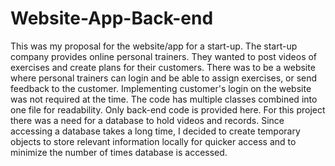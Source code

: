 # Website-App-Back-end
This was my proposal for the website/app for a start-up. The start-up company provides online personal trainers. They wanted to post videos of exercises and create plans for their customers. There was to be a website where personal trainers can login and be able to assign exercises, or send feedback to the customer. Implementing customer's login on the website was not required at the time.
The code has multiple classes combined into one file for readability. Only back-end code is provided here. 
For this project there was a need for a database to hold videos and records. Since accessing a database takes a long time, I decided to create temporary objects to store relevant information locally for quicker access and to minimize the number of times database is accessed.

